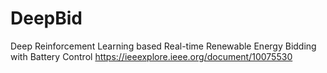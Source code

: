 # DeepBid
Deep Reinforcement Learning based Real-time Renewable Energy Bidding with Battery Control
https://ieeexplore.ieee.org/document/10075530
